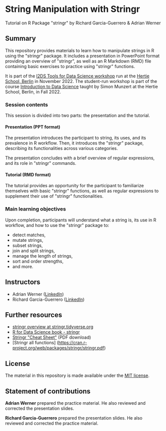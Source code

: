 # String Manipulation with Stringr
Tutorial on R Package "stringr" by Richard Garcia-Guerrero &amp; Adrian Werner

## Summary

This repository provides materials to learn how to manipulate strings in R using the "stringr" package. It includes a presentation in PowerPoint format providing an overview of "stringr", as well as an R Markdown (RMD) file containing basic exercises to practice using "stringr" functions.

It is part of the [I2DS Tools for Data Science workshop](https://github.com/intro-to-data-science-22-workshop) run at the [Hertie School, Berlin](https://www.hertie-school.org/en/) in November 2022. The student-run workshop is part of the course [Introduction to Data Science](https://github.com/intro-to-data-science-22) taught by Simon Munzert at the Hertie School, Berlin, in Fall 2022.

### Session contents

This session is divided into two parts: the presentation and the tutorial.

#### Presentation (PPT format)

The presentation introduces the participant to string, its uses, and its prevalence in R workflow. Then, it introduces the "stringr" package, describing its functionalities across various categories.

The presentation concludes with a brief overview of regular expressions, and its role in "stringr" commands. 

#### Tutorial (RMD format)

The tutorial provides an opportunity for the participant to familiarize themselves with basic "stringr" functions, as well as regular expressions to supplement their use of "stringr" functionalities.

### Main learning objectives

Upon completion, participants will understand what a string is, its use in R workflow, and how to use the "stringr" package to:

- detect matches,
- mutate strings,
- subset strings,
- join and split strings,
- manage the length of strings,
- sort and order strengths,
- and more.


## Instructors

- Adrian Werner ([LinkedIn](https://www.linkedin.com/in/adrian-wernerde/))
- Richard Garcia-Guerrero ([LinkedIn](https://www.linkedin.com/in/richardagarcia/))


## Further resources

- [stringr overview at stringr.tidyverse.org](https://stringr.tidyverse.org/)
- [R for Data Science book - stringr](https://r4ds.had.co.nz/strings.html)
- [Stringr "Cheat Sheet"](https://github.com/rstudio/cheatsheets/raw/main/strings.pdf) (PDF download)
- [Stringr all functions] (https://cran.r-project.org/web/packages/stringr/stringr.pdf)


## License

The material in this repository is made available under the [MIT license](http://opensource.org/licenses/mit-license.php). 

## Statement of contributions

**Adrian Werner** prepared the practice material. He also reviewed and corrected the presentation slides.

**Richard Garcia-Guerrero** prepared the presentation slides. He also reviewed and corrected the practice material.

